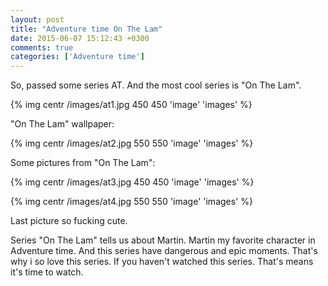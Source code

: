 ```yaml
---
layout: post
title: "Adventure time On The Lam"
date: 2015-06-07 15:12:43 +0300
comments: true
categories: ['Adventure time']
---
```


So, passed some series AT. And the most cool series is "On The Lam".

{% img centr /images/at1.jpg 450 450 'image' 'images' %}

<!-- more -->

"On The Lam" wallpaper:

 {% img centr /images/at2.jpg 550 550 'image' 'images' %}

Some pictures from "On The Lam":

{% img centr /images/at3.jpg 450 450 'image' 'images' %}

{% img centr /images/at4.jpg 550 550 'image' 'images' %}

Last picture so fucking cute.

Series "On The Lam" tells us about Martin. Martin my favorite character in Adventure time. And this series have dangerous and epic moments. That's why i so love this series. If you haven't watched this series. That's means it's time to watch.
		


